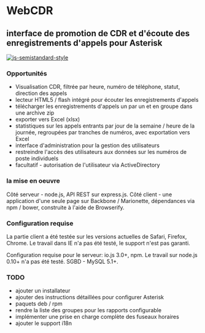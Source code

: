# WebCDR
## interface de promotion de CDR et d'écoute des enregistrements d'appels pour Asterisk

[![js-semistandard-style](https://img.shields.io/badge/code%20style-semistandard-brightgreen.svg?style=flat-square)](https://github.com/Flet/semistandard)

### Opportunités

- Visualisation CDR, filtrée par heure, numéro de téléphone, statut, direction des appels
- lecteur HTML5 / flash intégré pour écouter les enregistrements d'appels
- télécharger les enregistrements d'appels un par un et en groupe dans une archive zip
- exporter vers Excel (xlsx)
- statistiques sur les appels entrants par jour de la semaine / heure de la journée, regroupées par tranches de numéros, avec exportation vers Excel
- interface d'administration pour la gestion des utilisateurs
- restreindre l'accès des utilisateurs aux données sur les numéros de poste individuels
- facultatif - autorisation de l'utilisateur via ActiveDirectory

### la mise en oeuvre

Côté serveur - node.js, API REST sur express.js. 
Côté client - une application d'une seule page sur Backbone / Marionette, dépendances via npm / bower, construite à l'aide de Browserify.

### Configuration requise

La partie client a été testée sur les versions actuelles de Safari, Firefox, Chrome. Le travail dans IE n'a pas été testé, le support n'est pas garanti.

Configuration requise pour le serveur: io.js 3.0+, npm. Le travail sur node.js 0.10+ n'a pas été testé. SGBD - MySQL 5.1+.

### TODO

- ajouter un installateur
- ajouter des instructions détaillées pour configurer Asterisk
- paquets deb / rpm
- rendre la liste des groupes pour les rapports configurable
- implémenter une prise en charge complète des fuseaux horaires
- ajouter le support i18n
